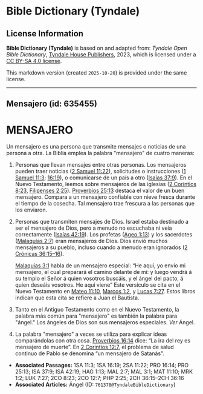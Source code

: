 # Bible Dictionary (Tyndale)

## License Information

**Bible Dictionary (Tyndale)** is based on and adapted from: _Tyndale Open Bible Dictionary_, [Tyndale House Publishers](https://tyndaleopenresources.com/), 2023, which is licensed under a [CC BY-SA 4.0 license](https://creativecommons.org/licenses/by-sa/4.0/legalcode.en).

This markdown version (created `2025-10-20`) is provided under the same license.



--------------------------------

## Mensajero (id: 635455)

MENSAJERO
=========

Un mensajero es una persona que transmite mensajes o noticias de una persona a otra. La Biblia emplea la palabra "mensajero" de cuatro maneras:

1. Personas que llevan mensajes entre otras personas. Los mensajeros pueden traer noticias ([2 Samuel 11:22](https://ref.ly/2Sam11:22)), solicitudes o instrucciones ([1 Samuel 11:3](https://ref.ly/1Sam11:3); [16:19](https://ref.ly/1Sam16:19)), o comunicarse de un país a otro ([Isaías 37:9](https://ref.ly/Isa37:9)). En el Nuevo Testamento, leemos sobre mensajeros de las iglesias ([2 Corintios 8:23](https://ref.ly/2Cor8:23), [Filipenses 2:25](https://ref.ly/Phil2:25)). [Proverbios 25:13](https://ref.ly/Prov25:13) destaca el valor de un buen mensajero. Compara a un mensajero confiable con nieve fresca durante el tiempo de la cosecha. Tal mensajero trae frescura a las personas que los enviaron.
2. Personas que transmiten mensajes de Dios. Israel estaba destinado a ser el mensajero de Dios, pero a menudo no escuchaba ni veía correctamente ([Isaías 42:19](https://ref.ly/Isa42:19)). Los profetas ([Ageo 1:13](https://ref.ly/Hag1:13)) y los sacerdotes ([Malaquías 2:7](https://ref.ly/Mal2:7)) eran mensajeros de Dios. Dios envió muchos mensajeros a su pueblo, incluso cuando a menudo eran ignorados ([2 Crónicas 36:15–16](https://ref.ly/2Chr36:15-2Chr36:16)).

    [Malaquías 3:1](https://ref.ly/Mal3:1) habla de un mensajero especial: “He aquí, yo envío mi mensajero, el cual preparará el camino delante de mí: y luego vendrá á su templo el Señor á quien vosotros buscáis, y el ángel del pacto, á quien deseáis vosotros. He aquí viene” Este versículo se cita en el Nuevo Testamento en [Mateo 11:10](https://ref.ly/Matt11:10), [Marcos 1:2](https://ref.ly/Mark1:2), y [Lucas 7:27](https://ref.ly/Luke7:27). Estos libros indican que esta cita se refiere a Juan el Bautista.

3. Tanto en el Antiguo Testamento como en el Nuevo Testamento, la palabra más común para "mensajero" es también la palabra para "ángel." Los ángeles de Dios son sus mensajeros especiales. *Ver* Ángel.
4. La palabra "mensajero" a veces se utiliza para explicar ideas comparándolas con otra cosa. [Proverbios 16:14](https://ref.ly/Prov16:14) dice: “La ira del rey es mensajero de muerte”. En [2 Corintios 12:7](https://ref.ly/2Cor12:7), el problema de salud continuo de Pablo se denomina “un mensajero de Satanás".

* **Associated Passages:** 1SA 11:3; 1SA 16:19; 2SA 11:22; PRO 16:14; PRO 25:13; ISA 37:9; ISA 42:19; HAG 1:13; MAL 2:7; MAL 3:1; MAT 11:10; MRK 1:2; LUK 7:27; 2CO 8:23; 2CO 12:7; PHP 2:25; 2CH 36:15–2CH 36:16
* **Associated Articles:** Ángel (ID: `761378@TyndaleBibleDictionary`)

